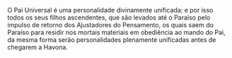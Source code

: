 ﻿O Pai Universal é uma personalidade divinamente unificada; e por isso todos os seus filhos ascendentes, que são levados até o Paraíso pelo impulso de retorno dos Ajustadores do Pensamento, os quais saem do Paraíso para residir nos mortais materiais em obediência ao mando do Pai, da mesma forma serão personalidades plenamente unificadas antes de chegarem a Havona.